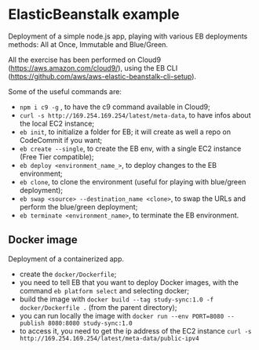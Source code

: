 # ElasticBeanstalk example

Deployment of a simple node.js app, playing with various EB deployments methods:
All at Once, Immutable and Blue/Green.

All the exercise has been performed on Cloud9 (https://aws.amazon.com/cloud9/), using the EB CLI (https://github.com/aws/aws-elastic-beanstalk-cli-setup).

Some of the useful commands are:

* `npm i c9 -g` , to have the c9 command available in Cloud9;
* `curl -s http://169.254.169.254/latest/meta-data`, to have infos about the local EC2 instance;
* `eb init`, to initialize a folder for EB; it will create as well a repo on CodeCommit if you want;
* `eb create --single`, to create the EB env, with a single EC2 instance (Free Tier compatible);
* `eb deploy <environment_name_>`, to deploy changes to the EB environment;
* `eb clone`, to clone the environment (useful for playing with blue/green deployment);
* `eb swap <source> --destination_name <clone>`, to swap the URLs and perform the blue/green deployment;
* `eb terminate <environment_name>`, to terminate the EB environment.


## Docker image

Deployment of a containerized app.

* create the `docker/Dockerfile`;
* you need to tell EB that you want to deploy Docker images, with the command `eb platform select` and selecting docker;
* build the image with `docker build --tag study-sync:1.0 -f docker/Dockerfile .` (from the parent directory);
* you can run locally the image with `docker run --env PORT=8080 --publish 8080:8080 study-sync:1.0`
* to access it, you need to get the ip address of the EC2 instance `curl -s http://169.254.169.254/latest/meta-data/public-ipv4`
